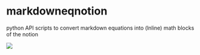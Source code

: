 # markdowneqnotion

python API scripts
to convert markdown equations into (lnline) math blocks of the notion

![](https://github.com/zzangho/markdowneqnotion/blob/main/sample.gif)
